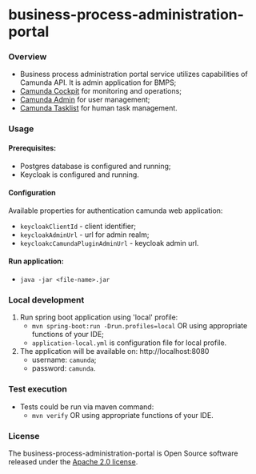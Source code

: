 # business-process-administration-portal

### Overview

* Business process administration portal service utilizes capabilities of Camunda API. It is admin
  application for BMPS;
* [Camunda Cockpit](https://docs.camunda.org/manual/latest/webapps/cockpit/) for monitoring and
  operations;
* [Camunda Admin](https://docs.camunda.org/manual/latest/webapps/admin/) for user management;
* [Camunda Tasklist](https://docs.camunda.org/manual/latest/webapps/tasklist/) for human task
  management.
  
### Usage

#### Prerequisites:

* Postgres database is configured and running;
* Keycloak is configured and running.

#### Configuration

Available properties for authentication camunda web application:

* `keycloakClientId` -  client identifier;
* `keycloakAdminUrl` - url for admin realm;
* `keycloakcCamundaPluginAdminUrl` - keycloak admin url.

#### Run application:

* `java -jar <file-name>.jar`

### Local development

1. Run spring boot application using 'local' profile:
    * `mvn spring-boot:run -Drun.profiles=local` OR using appropriate functions of your IDE;
    * `application-local.yml` is configuration file for local profile.
2. The application will be available on: http://localhost:8080
    * username: `camunda`;
    * password: `camunda`.

### Test execution

* Tests could be run via maven command:
    * `mvn verify` OR using appropriate functions of your IDE.
    
### License

The business-process-administration-portal is Open Source software released under
the [Apache 2.0 license](https://www.apache.org/licenses/LICENSE-2.0).